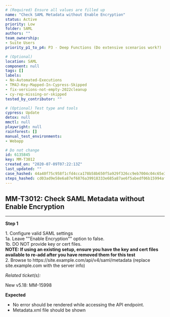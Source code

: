 ```yaml
---
# (Required) Ensure all values are filled up
name: "Check SAML Metadata without Enable Encryption"
status: Active
priority: Low
folder: SAML
authors: ""
team_ownership: 
- Suite Users
priority_p1_to_p4: P3 - Deep Functions (Do extensive scenarios work?)

# (Optional)
location: SAML
component: null
tags: []
labels: 
- No-Automated-Executions
- TM4J-Key-Mapped-In-Cypress-Skipped
- fix-versions-not-empty-2022cleanup
- cy-rep-missing-or-skipped
tested_by_contributor: ""

# (Optional) Test type and tools
cypress: Update
detox: null
mmctl: null
playwright: null
rainforest: []
manual_test_environments:
- Webapp

# Do not change
id: 6135845
key: MM-T3012
created_on: "2020-07-09T07:22:13Z"
last_updated: ""
case_hashed: 44a40f75c958f1cfd4cca178b58b650f5a929f326cc9eb7004c04c65e39547ea67c1b007380dc1d7f17fc939714dfad8
steps_hashed: cd03ad9e58e6a87ef6876a39918333e685a87ae6f5abedf06b15994af7ac7fe73f0144c63c2fd810f1fbd57c2891e211
---
```


<!-- (Auto-generated) Based on frontmatter's "key" and "name" -->

## MM-T3012: Check SAML Metadata without Enable Encryption

---

**Step 1**

1\. Configure valid SAML settings\
1a. Leave ""Enable Encryption"" option to false.\
1b. DO NOT provide key or cert files.\
**NOTE: If using an existing setup, ensure you have the key and cert files available to re-add after you have removed them for this test**\
2\. Browse to https\://site.example.com/api/v4/saml/metadata (replace site.example.com with the server info)

_Related ticket(s):_

​​​​New v5.18: MM-15998

**Expected**

- No error should be rendered while accessing the API endpoint.
- Metadata.xml file should be shown
